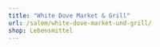 ```yaml
---
title: "White Dove Market & Grill"
url: /salem/white-dove-market-und-grill/
shop: Lebensmittel
---
```

